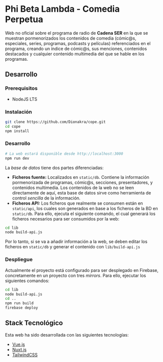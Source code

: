 # Phi Beta Lambda - Comedia Perpetua
Web no oficial sobre el programa de radio de **Cadena SER** en la que se muestran pormenorizados los contenidos de comedia (cómic@s, especiales, series, programas, podcasts y películas) referenciados en el programa, creando un índice de cómic@s, sus menciones, contenidos destacados y cualquier contenido multimedia del que se hable en los programas.

## Desarrollo
### Prerequisitos
* NodeJS LTS

### Instalación
```sh
git clone https://github.com/Dionakra/cope.git
cd cope
npm install
```

### Desarrollo
```sh
# La web estará disponible desde http://localhost:3000
npm run dev
```

La *base de datos* tiene dos partes diferenciadas:
* **Ficheros fuente:** Localizados en `static/db`. Contiene la información pormenorizada de programas, cómic@s, secciones, presentadores, y contenidos multimedia. Los contenidos de la web no se leen directamente de aquí, esta base de datos sirve como herramienta de control *sencilla* de la información.
* **Ficheros API:** Los ficheros que realmente se consumen están en `static/api`, los cuales son generados en base a los ficheros de la BD en `static/db`. Para ello, ejecuta el siguiente comando, el cual generará los ficheros necesarios para ser consumidos por la web:
```sh
cd lib
node build-api.js
```
Por lo tanto, si se va a añadir información a la web, se deben editar los ficheros en `static/db` y generar el contenido con `lib/build-api.js`

### Despliegue
Actualmente el proyecto está configurado para ser desplegado en Firebase, concretamente en un proyecto con tres *mirrors*. Para ello, ejecutar los siguientes comandos:

```sh
cd lib
node build-api.js
cd ..
npm run build
firebase deploy
```
## Stack Tecnológico
Esta web ha sido desarrollada con las siguientes tecnologías:
* [Vue.js](https://vuejs.org/)
* [Nuxt.js](https://nuxtjs.org/)
* [TailwindCSS](https://tailwindcss.com/)
